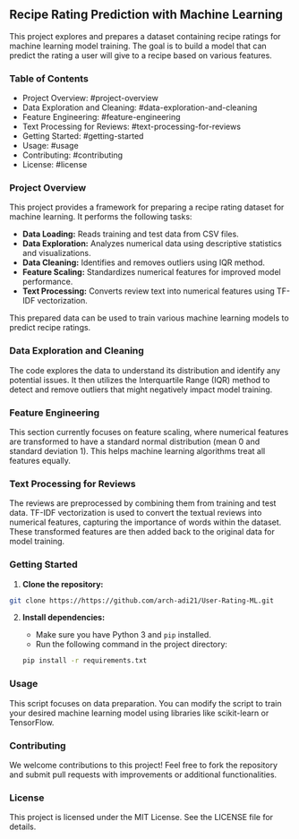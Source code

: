 ## Recipe Rating Prediction with Machine Learning

This project explores and prepares a dataset containing recipe ratings for machine learning model training.  The goal is to build a model that can predict the rating a user will give to a recipe based on various features.

### Table of Contents

* Project Overview: #project-overview
* Data Exploration and Cleaning: #data-exploration-and-cleaning
* Feature Engineering: #feature-engineering
* Text Processing for Reviews: #text-processing-for-reviews
* Getting Started: #getting-started
* Usage: #usage
* Contributing: #contributing
* License: #license

### Project Overview

This project provides a framework for preparing a recipe rating dataset for machine learning. It performs the following tasks:

* **Data Loading:** Reads training and test data from CSV files.
* **Data Exploration:** Analyzes numerical data using descriptive statistics and visualizations.
* **Data Cleaning:** Identifies and removes outliers using IQR method.
* **Feature Scaling:** Standardizes numerical features for improved model performance.
* **Text Processing:** Converts review text into numerical features using TF-IDF vectorization.

This prepared data can be used to train various machine learning models to predict recipe ratings.


### Data Exploration and Cleaning

The code explores the data to understand its distribution and identify any potential issues. It then utilizes the Interquartile Range (IQR) method to detect and remove outliers that might negatively impact model training.

### Feature Engineering

This section currently focuses on feature scaling, where numerical features are transformed to have a standard normal distribution (mean 0 and standard deviation 1). This helps machine learning algorithms treat all features equally.


### Text Processing for Reviews

The reviews are preprocessed by combining them from training and test data. TF-IDF vectorization is used to convert the textual reviews into numerical features, capturing the importance of words within the dataset. These transformed features are then added back to the original data for model training.


### Getting Started

1. **Clone the repository:**

```bash
git clone https://https://github.com/arch-adi21/User-Rating-ML.git
```

2. **Install dependencies:**

   - Make sure you have Python 3 and `pip` installed.
   - Run the following command in the project directory:

   ```bash
   pip install -r requirements.txt
   ```


### Usage

This script focuses on data preparation. You can modify the script to train your desired machine learning model using libraries like scikit-learn or TensorFlow. 


### Contributing

We welcome contributions to this project! Feel free to fork the repository and submit pull requests with improvements or additional functionalities.


### License

This project is licensed under the MIT License.  See the LICENSE file for details.
